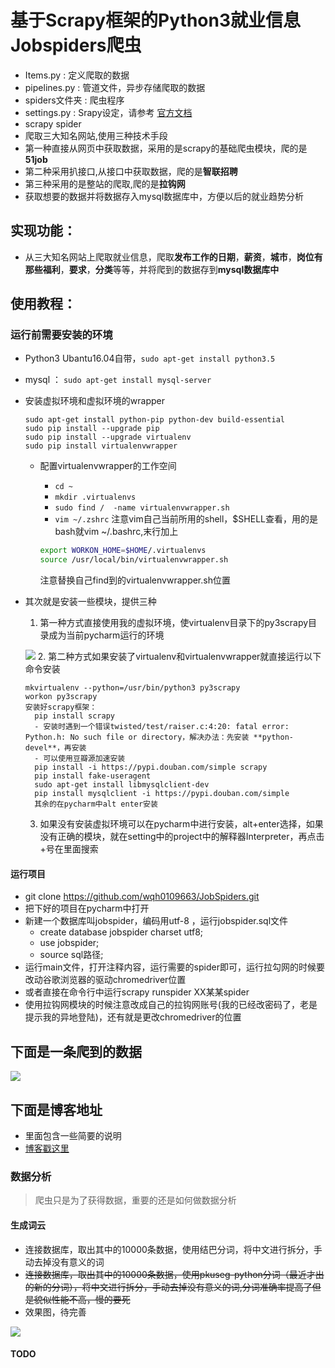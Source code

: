 # 基于Scrapy框架的Python3就业信息Jobspiders爬虫
* Items.py : 定义爬取的数据
* pipelines.py : 管道文件，异步存储爬取的数据
* spiders文件夹 : 爬虫程序
* settings.py : Srapy设定，请参考 [官方文档](https://scrapy-chs.readthedocs.io/zh_CN/latest/topics/settings.html#topics-settings-ref)
* scrapy spider
* 爬取三大知名网站,使用三种技术手段
* 第一种直接从网页中获取数据，采用的是scrapy的基础爬虫模块，爬的是**51job**
* 第二种采用扒接口,从接口中获取数据，爬的是**智联招聘**
* 第三种采用的是整站的爬取,爬的是**拉钩网**
* 获取想要的数据并将数据存入mysql数据库中，方便以后的就业趋势分析
## 实现功能：
* 从三大知名网站上爬取就业信息，爬取**发布工作的日期**，**薪资**，**城市**，**岗位有那些福利**，**要求**，**分类**等等，并将爬到的数据存到**mysql数据库中**
##  使用教程：
###  运行前需要安装的环境
* Python3 Ubantu16.04自带，```sudo apt-get install python3.5```
* mysql ： ```sudo apt-get install mysql-server```
* 安装虚拟环境和虚拟环境的wrapper
  ```
  sudo apt-get install python-pip python-dev build-essential
  sudo pip install --upgrade pip
  sudo pip install --upgrade virtualenv
  sudo pip install virtualenvwrapper
  ```
  - 配置virtualenvwrapper的工作空间

      - ```cd ~```
      - ```mkdir .virtualenvs```
      - ```sudo find /  -name virtualenvwrapper.sh```
      - ```vim ~/.zshrc``` 注意vim自己当前所用的shell，$SHELL查看，用的是bash就vim ~/.bashrc,末行加上
      ```Bash
      export WORKON_HOME=$HOME/.virtualenvs
      source /usr/local/bin/virtualenvwrapper.sh
      ``` 
      注意替换自己find到的virtualenvwrapper.sh位置

* 其次就是安装一些模块，提供三种
  1. 第一种方式直接使用我的虚拟环境，使virtualenv目录下的py3scrapy目录成为当前pycharm运行的环境  

  ![](https://github.com/wqh0109663/JobSpiders/raw/master/JobSpiders/images/virtualenv.png)
  2. 第二种方式如果安装了virtualenv和virtualenvwrapper就直接运行以下命令安装
    ```
    mkvirtualenv --python=/usr/bin/python3 py3scrapy
    workon py3scrapy
    安装好scrapy框架：
      pip install scrapy
      - 安装时遇到一个错误twisted/test/raiser.c:4:20: fatal error: Python.h: No such file or directory，解决办法：先安装 **python-devel**，再安装
      - 可以使用豆瓣源加速安装
      pip install -i https://pypi.douban.com/simple scrapy
      pip install fake-useragent
      sudo apt-get install libmysqlclient-dev
      pip install mysqlclient -i https://pypi.douban.com/simple
      其余的在pycharm中alt enter安装

   ```

  3. 如果没有安装虚拟环境可以在pycharm中进行安装，alt+enter选择，如果没有正确的模块，就在setting中的project中的解释器Interpreter，再点击+号在里面搜索

####  运行项目
* git clone https://github.com/wqh0109663/JobSpiders.git
* 把下好的项目在pycharm中打开
* 新建一个数据库叫jobspider，编码用utf-8 ，运行jobspider.sql文件
  - create database jobspider charset utf8;
  - use jobspider;
  - source sql路径;
* 运行main文件，打开注释内容，运行需要的spider即可，运行拉勾网的时候要改动谷歌浏览器的驱动chromedriver位置
* 或者直接在命令行中运行scrapy runspider XX某某spider
* 使用拉钩网模块的时候注意改成自己的拉钩网账号(我的已经改密码了，老是提示我的异地登陆)，还有就是更改chromedriver的位置

##  下面是一条爬到的数据

![](https://github.com/wqh0109663/JobSpiders/raw/master/JobSpiders/images/java.png)   

##  下面是博客地址
* 里面包含一些简要的说明
* [博客戳这里](https://blog.csdn.net/qq_36992605/article/details/81382110)

### 数据分析
> 爬虫只是为了获得数据，重要的还是如何做数据分析

#### 生成词云
* 连接数据库，取出其中的10000条数据，使用结巴分词，将中文进行拆分，手动去掉没有意义的词
* ~~连接数据库，取出其中的10000条数据，使用pkuseg-python分词（最近才出的新的分词），将中文进行拆分，手动去掉没有意义的词,分词准确率提高了但是貌似性能不高，慢的要死~~
* 效果图，待完善  

![](https://github.com/wqh0109663/JobSpiders/raw/master/data/image.png)

#### TODO
